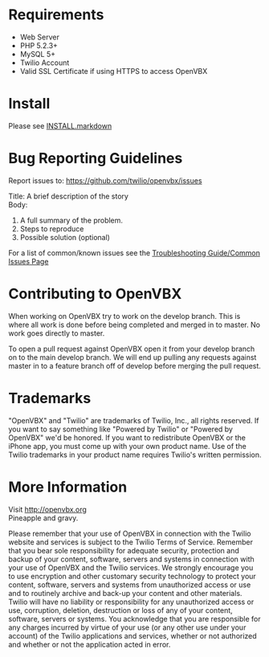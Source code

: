 # Requirements

 * Web Server
 * PHP 5.2.3+
 * MySQL 5+
 * Twilio Account
 * Valid SSL Certificate if using HTTPS to access OpenVBX

# Install

Please see [INSTALL.markdown](https://github.com/twilio/OpenVBX/blob/master/INSTALL.markdown)

# Bug Reporting Guidelines

Report issues to:
https://github.com/twilio/openvbx/issues

Title: A brief description of the story  
Body:  

1. A full summary of the problem.  
2. Steps to reproduce  
3. Possible solution (optional)

For a list of common/known issues see the  [Troubleshooting Guide/Common Issues Page](https://github.com/twilio/OpenVBX/wiki/OpenVBX-Troubleshooting---Common-Issues)

# Contributing to OpenVBX


When working on OpenVBX try to work on the develop branch. This is where all work is done before being completed and merged in to master. No work goes directly to master.

To open a pull request against OpenVBX open it from your develop branch on to the main develop branch. We will end up pulling any requests against master in to a feature branch off of develop before merging the pull request.

# Trademarks

"OpenVBX" and "Twilio" are trademarks of Twilio, Inc., all rights 
reserved. If you want to say something like "Powered by Twilio" or 
"Powered by OpenVBX" we'd be honored. If you want to redistribute 
OpenVBX or the iPhone app, you must come up with your own product name. 
Use of the Twilio trademarks in your product name requires Twilio's 
written permission.

# More Information

Visit http://openvbx.org  
Pineapple and gravy.


Please remember that your use of OpenVBX in connection with the Twilio 
website and services is subject to the Twilio Terms of Service. 
Remember that you bear sole responsibility for adequate security,
protection and backup of your content, software, servers and systems in
connection with your use of OpenVBX and the Twilio services. We strongly
encourage you to use encryption and other customary security technology
to protect your content, software, servers and systems from unauthorized
access or use and to routinely archive and back-up your content and
other materials. Twilio will have no liability or responsibility for any
unauthorized access or use, corruption, deletion, destruction or loss of
any of your content, software, servers or systems.  You acknowledge that
you are responsible for any charges incurred by virtue of your use (or
any other use under your account) of the Twilio applications and
services, whether or not authorized and whether or not the application
acted in error.
